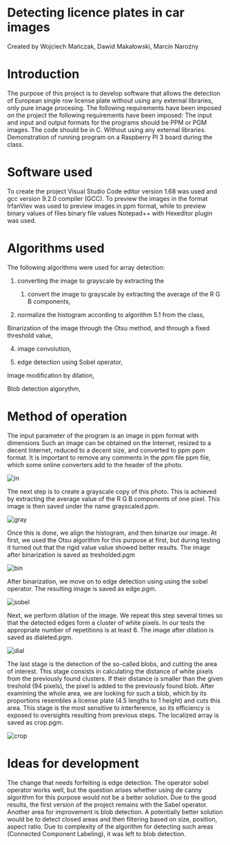 # Detecting licence plates in car images
Created by Wojciech Mańczak, Dawid Makałowski, Marcin Narożny 
# Introduction

The purpose of this project is to develop software that allows the detection of
European single row license plate without using any external libraries, only pure image procesing.
The following requirements have been imposed on the project
the following requirements have been imposed: The input and
input and output formats for the programs should be PPM or PGM images.
The code should be in C. Without using any external libraries. Demonstration of running
program on a Raspberry PI 3 board during the class.

# Software used

To create the project Visual Studio Code editor version 1.68 was used
and gcc version 9.2.0 compiler (GCC). To preview the images in the format
IrfanViev was used to preview images in ppm format, while to preview binary values of files
binary file values Notepad++ with Hexeditor plugin was used.

# Algorithms used

The following algorithms were used for array detection:

1. converting the image to grayscale by extracting the
    1. convert the image to grayscale by extracting the average of the R G B components,

2. normalize the histogram according to algorithm 5.1 from the class,

Binarization of the image through the Otsu method, and through a fixed
    threshold value,

4. image convolution,

5. edge detection using Sobel operator,

Image modification by dilation,

Blob detection algorythm,

# Method of operation

The input parameter of the program is an image in ppm format with dimensions
Such an image can be obtained on the Internet, resized to a decent
Internet, reduced to a decent size, and converted to ppm
ppm format. It is important to remove any comments in the ppm file
ppm file, which some online converters add to the header of the photo.

![in](https://user-images.githubusercontent.com/69490354/173242459-ddd5eeda-d723-40f4-9bc4-f9defa74b182.jpg)

The next step is to create a grayscale copy of this photo.
This is achieved by extracting the average value of the R G B
components of one pixel. This image is then saved
under the name grayscaled.ppm.

![gray](https://user-images.githubusercontent.com/69490354/173242479-275c5eeb-373e-4749-bec1-9eed90117be6.jpg)


Once this is done, we align the histogram, and
then binarize our image. At first, we used the
Otsu algorithm for this purpose at first, but during testing it turned out that the rigid value
value showed better results. The image after binarization is saved as
tresholded.pgm

![bin](https://user-images.githubusercontent.com/69490354/173242488-cdf81ed2-e1bb-45fa-81df-dae797e899ce.jpg)


After binarization, we move on to edge detection using
using the sobel operator. The resulting image is saved as edge.pgm.

![sobel](https://user-images.githubusercontent.com/69490354/173242495-bb793f04-8a3d-4f2c-8e64-a363c20cdb21.jpg)

Next, we perform dilation of the image. We repeat this step several times
so that the detected edges form a cluster of white pixels. In our
tests the appropriate number of repetitions is at least 6. The image after
dilation is saved as dialeted.pgm.

![dial](https://user-images.githubusercontent.com/69490354/173242505-7d248e5a-738c-4d44-8907-f34ad00d08e9.jpg)

The last stage is the detection of the so-called blobs, and cutting
the area of interest. This stage consists in calculating the distance
of white pixels from the previously found clusters. If their
distance is smaller than the given treshold (94 pixels), the pixel
is added to the previously found blob. After examining
the whole area, we are looking for such a blob, which by its proportions
resembles a license plate (4.5 lengths to 1 height) and cuts
this area. This stage is the most sensitive to interference, so its
efficiency is exposed to oversights resulting from previous
steps. The localized array is saved as crop.pgm.

![crop](https://user-images.githubusercontent.com/69490354/173242518-ec9b1207-42cd-4aa5-a761-292399dc84a3.jpg)

# Ideas for development

The change that needs forfeiting is edge detection. The operator
sobel operator works well, but the question arises whether using de
canny algorithm for this purpose would not be a better solution. Due to the good
results, the first version of the project remains with the Sabel operator.
Another area for improvement is blob detection. A potentially better
solution would be to detect closed areas and then
filtering based on size, position, aspect ratio. Due to
complexity of the algorithm for detecting such areas (Connected Component
Labeling), it was left to blob detection.





